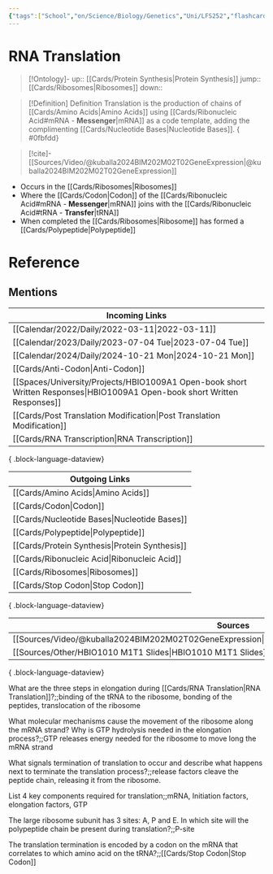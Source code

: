 ```yaml
---
{"tags":["School","on/Science/Biology/Genetics","Uni/LFS252","flashcards/LFS252"],"date created":"2022-03-11 Fri","edited":"2023-04-06 Thu","dg-publish":true,"permalink":"/cards/rna-translation/","dgPassFrontmatter":true}
---
```


# RNA Translation

> [!Ontology]-
> up:: [[Cards/Protein Synthesis\|Protein Synthesis]]
> jump::[[Cards/Ribosomes\|Ribosomes]]
> down:: 

> [!Definition] Definition
> Translation is the production of chains of [[Cards/Amino Acids\|Amino Acids]] using [[Cards/Ribonucleic Acid#mRNA - **Messenger**\|mRNA]] as a code template, adding the complimenting [[Cards/Nucleotide Bases\|Nucleotide Bases]].
{ #0fbfdd}


> [!cite]-
> [[Sources/Video/@kuballa2024BIM202M02T02GeneExpression\|@kuballa2024BIM202M02T02GeneExpression]]

- Occurs in the [[Cards/Ribosomes\|Ribosomes]]
- Where the [[Cards/Codon\|Codon]] of the [[Cards/Ribonucleic Acid#mRNA - **Messenger**\|mRNA]] joins with the [[Cards/Ribonucleic Acid#tRNA - **Transfer**\|tRNA]]
- When completed the [[Cards/Ribosomes\|Ribosome]] has formed a [[Cards/Polypeptide\|Polypeptide]]

# Reference

## Mentions

| Incoming Links                                                                                                               |
| ---------------------------------------------------------------------------------------------------------------------------- |
| [[Calendar/2022/Daily/2022-03-11\|2022-03-11]]                                                                            |
| [[Calendar/2023/Daily/2023-07-04 Tue\|2023-07-04 Tue]]                                                                    |
| [[Calendar/2024/Daily/2024-10-21 Mon\|2024-10-21 Mon]]                                                                    |
| [[Cards/Anti-Codon\|Anti-Codon]]                                                                                          |
| [[Spaces/University/Projects/HBIO1009A1 Open-book short Written Responses\|HBIO1009A1 Open-book short Written Responses]] |
| [[Cards/Post Translation Modification\|Post Translation Modification]]                                                    |
| [[Cards/RNA Transcription\|RNA Transcription]]                                                                            |

{ .block-language-dataview}

| Outgoing Links                                    |
| ------------------------------------------------- |
| [[Cards/Amino Acids\|Amino Acids]]             |
| [[Cards/Codon\|Codon]]                         |
| [[Cards/Nucleotide Bases\|Nucleotide Bases]]   |
| [[Cards/Polypeptide\|Polypeptide]]             |
| [[Cards/Protein Synthesis\|Protein Synthesis]] |
| [[Cards/Ribonucleic Acid\|Ribonucleic Acid]]   |
| [[Cards/Ribosomes\|Ribosomes]]                 |
| [[Cards/Stop Codon\|Stop Codon]]               |

{ .block-language-dataview}

| Sources                                                                                             |
| --------------------------------------------------------------------------------------------------- |
| [[Sources/Video/@kuballa2024BIM202M02T02GeneExpression\|@kuballa2024BIM202M02T02GeneExpression]] |
| [[Sources/Other/HBIO1010 M1T1 Slides\|HBIO1010 M1T1 Slides]]                                     |

{ .block-language-dataview}

What are the three steps in elongation during [[Cards/RNA Translation\|RNA Translation]]?;;binding of the tRNA to the ribosome, bonding of the peptides, translocation of the ribosome

What molecular mechanisms cause the movement of the ribosome along the mRNA strand? Why is GTP hydrolysis needed in the elongation process?;;GTP releases energy needed for the ribosome to move long the mRNA strand

What signals termination of translation to occur and describe what happens next to terminate the translation process?;;release factors cleave the peptide chain, releasing it from the ribosome.

List 4 key components required for translation;;mRNA, Initiation factors, elongation factors, GTP
<!--SR:!2024-11-06,1,230-->

The large ribosome subunit has 3 sites: A, P and E. In which site will the polypeptide chain be present during translation?;;P-site

The translation termination is encoded by a codon on the mRNA that correlates to which amino acid on the tRNA?;;[[Cards/Stop Codon\|Stop Codon]]
<!--SR:!2024-11-08,3,250-->